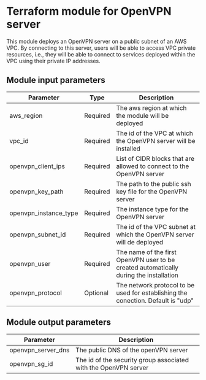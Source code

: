 # Terraform module for OpenVPN server

This module deploys an OpenVPN server on a public subnet of an AWS VPC. By connecting to this server, users will be able to access VPC private resources, i.e., they will be able to connect to services deployed within the VPC using their private IP addresses.

## Module input parameters

| Parameter             | Type     | Description                                                                            |
| --------------------- | -------- | -------------------------------------------------------------------------------------- |
| aws_region            | Required | The aws region at which the module will be deployed                                    |
| vpc_id                | Required | The id of the VPC at which the OpenVPN server will be installed                        |
| openvpn_client_ips    | Required | List of CIDR blocks that are allowed to connect to the OpenVPN server                  |
| openvpn_key_path      | Required | The path to the public ssh key file for the OpenVPN server                             |
| openvpn_instance_type | Required | The instance type for the OpenVPN server                                               |
| openvpn_subnet_id     | Required | The id of the VPC subnet at which the OpenVPN server will de deployed                  |
| openvpn_user          | Required | The name of the first OpenVPN user to be created automatically during the installation |
| openvpn_protocol      | Optional | The network protocol to be used for establishing the conection. Default is "udp"       |

## Module output parameters

| Parameter              | Description                                                     |
| ---------------------- | --------------------------------------------------------------- |
| openvpn_server_dns     | The public DNS of the openVPN server                            |
| openvpn_sg_id          | The id of the security group associated with the OpenVPN server |